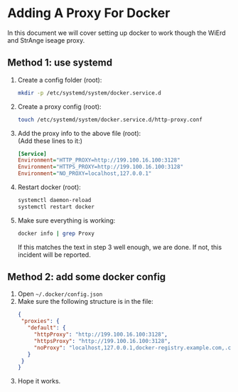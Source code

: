 # Adding A Proxy For Docker
In this document we will cover setting up docker to work though the WiErd and StrAnge iseage proxy.

## Method 1: use systemd

1) Create a config folder (root):
	```sh
 	mkdir -p /etc/systemd/system/docker.service.d
 	```
 2) Create a proxy config (root):
	```sh
 	touch /etc/systemd/system/docker.service.d/http-proxy.conf
 	```
 3) Add the proxy info to the above file (root):  
	(Add these lines to it:)
	```ini
 	[Service]
	Environment="HTTP_PROXY=http://199.100.16.100:3128"
	Environment="HTTPS_PROXY=http://199.100.16.100:3128"
	Environment="NO_PROXY=localhost,127.0.0.1"
 	```
 4) Restart docker (root):
	```sh
 	systemctl daemon-reload
	systemctl restart docker
 	```
 5) Make sure everything is working:
	```sh
 	docker info | grep Proxy
 	```
 	If this matches the text in step 3 well enough, we are done.
	If not, this incident will be reported.

## Method 2: add some docker config

1) Open `~/.docker/config.json`
2) Make sure the following structure is in the file:
	```json
	{
	 "proxies": {
	   "default": {
	     "httpProxy": "http://199.100.16.100:3128",
	     "httpsProxy": "http://199.100.16.100:3128",
	     "noProxy": "localhost,127.0.0.1,docker-registry.example.com,.corp"
	   }
	 }
	}
	```
 3) Hope it works.
